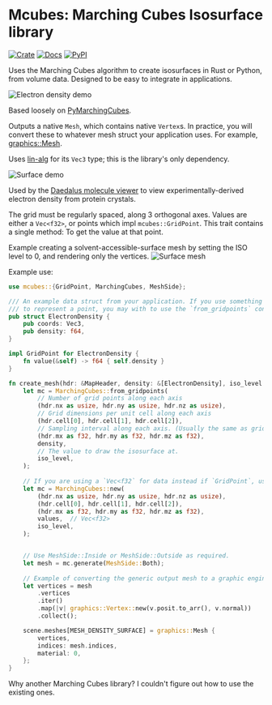 # Mcubes: Marching Cubes Isosurface library

[![Crate](https://img.shields.io/crates/v/mcubes.svg)](https://crates.io/crates/mcubes)
[![Docs](https://docs.rs/mcubes/badge.svg)](https://docs.rs/mcubes)
[![PyPI](https://img.shields.io/pypi/v/mcubes.svg)](https://pypi.org/project/mcubes)


Uses the Marching Cubes algorithm to create isosurfaces in Rust or Python, from volume data. Designed to be easy to integrate
in applications.

![Electron density demo](screenshots/daedalus_iso_a.png)

Based loosely on [PyMarchingCubes](https://github.com/JustusThies/PyMarchingCubes).

Outputs a native `Mesh`, which contains native `Vertex`s. In practice, you will convert these to whatever
mesh struct your application uses. For example, [graphics::Mesh](https://docs.rs/graphics/latest/graphics/struct.Mesh.html).

Uses [lin-alg](https://github.com/david-oconnor/lin-alg) for its `Vec3` type; this is the library's only dependency.

![Surface demo](screenshots/surface_mesh_transparent.png)

Used by the [Daedalus molecule viewer](https://github.com/David-OConnor/daedalus) to view experimentally-derived electron density from protein crystals.

The grid must be  regularly spaced, along 3 orthogonal axes. Values are either a `Vec<f32>`, or points which impl
`mcubes::GridPoint`. This trait contains a single method: To get the value at that point.

Example creating a solvent-accessible-surface mesh by setting the ISO level to 0, and 
rendering only the vertices.
![Surface mesh](screenshots/surface_a.png)

Example use:
```rust
use mcubes::{GridPoint, MarchingCubes, MeshSide};

/// An example data struct from your application. If you use something like this 
/// to represent a point, you may with to use the `from_gridpoints` constructor.
pub struct ElectronDensity {
    pub coords: Vec3,
    pub density: f64,
}

impl GridPoint for ElectronDensity {
    fn value(&self) -> f64 { self.density }
}

fn create_mesh(hdr: &MapHeader, density: &[ElectronDensity], iso_level: f32) {
    let mc = MarchingCubes::from_gridpoints(
        // Number of grid points along each axis
        (hdr.nx as usize, hdr.ny as usize, hdr.nz as usize),
        // Grid dimensions per unit cell along each axis
        (hdr.cell[0], hdr.cell[1], hdr.cell[2]),
        // Sampling interval along each axis. (Usually the same as grid point number of grid points.)
        (hdr.mx as f32, hdr.my as f32, hdr.mz as f32),
        density,
        // The value to draw the isosurface at.
        iso_level,
    );
    
    // If you are using a `Vec<f32` for data instead if `GridPoint`, use this constructor:
    let mc = MarchingCubes::new(
        (hdr.nx as usize, hdr.ny as usize, hdr.nz as usize),
        (hdr.cell[0], hdr.cell[1], hdr.cell[2]),
        (hdr.mx as f32, hdr.my as f32, hdr.mz as f32),
        values,  // Vec<f32>
        iso_level,
    );


    // Use MeshSide::Inside or MeshSide::Outside as required.
    let mesh = mc.generate(MeshSide::Both);
    
    // Example of converting the generic output mesh to a graphic engine's:
    let vertices = mesh
        .vertices
        .iter()
        .map(|v| graphics::Vertex::new(v.posit.to_arr(), v.normal))
        .collect();

    scene.meshes[MESH_DENSITY_SURFACE] = graphics::Mesh {
        vertices,
        indices: mesh.indices,
        material: 0,
    };
}
```

Why another Marching Cubes library? I couldn't figure out how to use the existing ones.


[//]: # (todo: Screenshot[s])
